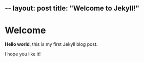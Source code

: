 --
layout: post
title:  "Welcome to Jekyll!"
---

# Welcome

**Hello world**, this is my first Jekyll blog post.

I hope you like it!
